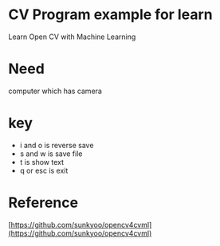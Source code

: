 # CV Program example for learn
Learn Open CV with Machine Learning

# Need
computer which has camera

# key
- i and o is reverse save
- s and w is save file
- t is show text
- q or esc is exit

# Reference
[https://github.com/sunkyoo/opencv4cvml](https://github.com/sunkyoo/opencv4cvml)
